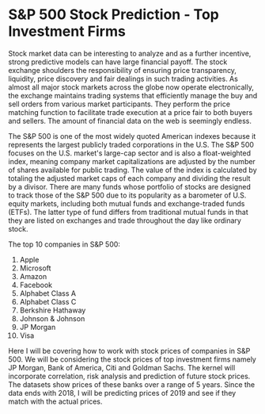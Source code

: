 # S&P 500 Stock Prediction - Top Investment Firms


Stock market data can be interesting to analyze and as a further incentive, strong predictive models can have large financial payoff. The stock exchange shoulders the responsibility of ensuring price transparency, liquidity, price discovery and fair dealings in such trading activities. As almost all major stock markets across the globe now operate electronically, the exchange maintains trading systems that efficiently manage the buy and sell orders from various market participants. They perform the price matching function to facilitate trade execution at a price fair to both buyers and sellers. The amount of financial data on the web is seemingly endless. 

The S&P 500 is one of the most widely quoted American indexes because it represents the largest publicly traded corporations in the U.S. The S&P 500 focuses on the U.S. market's large-cap sector and is also a float-weighted index, meaning company market capitalizations are adjusted by the number of shares available for public trading. The value of the index is calculated by totaling the adjusted market caps of each company and dividing the result by a divisor. There are many funds whose portfolio of stocks are designed to track those of the S&P 500 due to its popularity as a barometer of U.S. equity markets, including both mutual funds and exchange-traded funds (ETFs). The latter type of fund differs from traditional mutual funds in that they are listed on exchanges and trade throughout the day like ordinary stock.

The top 10 companies in S&P 500:
1. Apple
2. Microsoft
3. Amazon
4. Facebook
5. Alphabet Class A
6. Alphabet Class C
7. Berkshire Hathaway
8. Johnson & Johnson
9. JP Morgan
10. Visa


Here I will be covering how to work with stock prices of companies in S&P 500. We will be considering the stock prices of top investment firms namely JP Morgan, Bank of America, Citi and Goldman Sachs. The kernel will incorporate correlation, risk analysis and prediction of future stock prices. The datasets show prices of these banks over a range of 5 years. Since the data ends with 2018, I will be predicting prices of 2019 and see if they match with the actual prices.
